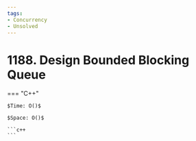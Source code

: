 ```yaml
---
tags:
- Concurrency
- Unsolved
---
```



# 1188. Design Bounded Blocking Queue

=== "C++"

    $Time: O()$

    $Space: O()$

    ```c++
    ```